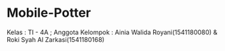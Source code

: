 # Mobile-Potter
Kelas : TI - 4A ; Anggota Kelompok : Ainia Walida Royani(1541180080) &amp; Roki Syah Al Zarkasi(1541180168)
